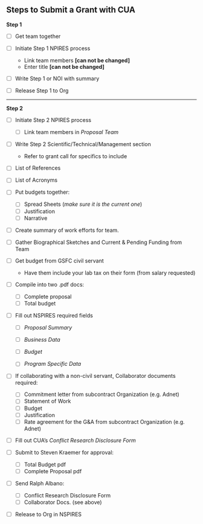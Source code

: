 **Steps to Submit a Grant with CUA**
-------------------------------------
__Step 1__

- [ ] Get team together

- [ ] Initiate Step 1 NPIRES process 
	- Link team members **[can not be changed]**
	- Enter title **[can not be changed]**

- [ ] Write Step 1 or NOI with summary

- [ ] Release Step 1 to Org

-------------------------------------
__Step 2__

- [ ] Initiate Step 2 NPIRES process
	- [ ] Link team members in *Proposal Team*


- [ ] Write Step 2 Scientific/Technical/Management section
	- Refer to grant call for specifics to include

- [ ] List of References  

- [ ] List of Acronyms 

- [ ] Put budgets together:
	- [ ] Spread Sheets (_make sure it is the current one_)
	- [ ] Justification
	- [ ] Narrative

- [ ] Create summary of work efforts for team.

- [ ] Gather Biographical Sketches and Current & Pending Funding from Team

- [ ] Get budget from GSFC civil servant
	- Have them include your lab tax on their form (from salary requested)

- [ ] Compile into two .pdf docs:
    - [ ] Complete proposal  
    - [ ] Total budget

- [ ] Fill out NSPIRES required fields
	- [ ] *Proposal Summary*
	- [ ] *Business Data*
	- [ ] *Budget*
	- [ ] *Program Specific Data*
	

- [ ] If collaborating with a non-civil servant, Collaborator documents required:
	- [ ] Commitment letter from subcontract Organization (e.g. Adnet)
	- [ ] Statement of Work 
	- [ ] Budget
	- [ ] Justification
	- [ ] Rate agreement for the G&A from subcontract Organization (e.g. Adnet)

- [ ] Fill out CUA’s *Conflict Research Disclosure Form*
 
- [ ] Submit to Steven Kraemer for approval:
	- [ ] Total Budget pdf
	- [ ] Complete Proposal pdf

- [ ] Send Ralph Albano:
	- [ ] Conflict Research Disclosure Form
	- [ ] Collaborator Docs. (see above)

- [ ] Release to Org in NSPIRES
